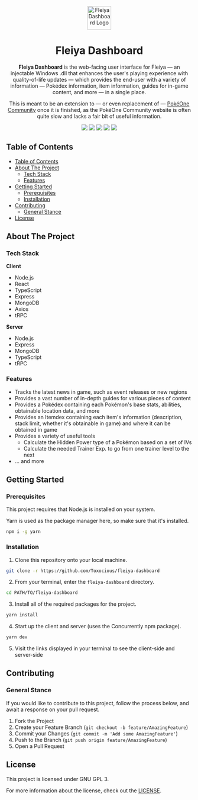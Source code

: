 <div align="center">
  <img src="./static/PokeOne.ico" title="Fleiya Dashboard Logo" alt="Fleiya Dashboard Logo" height='64' width='64' />
  <h1 align="center">Fleiya Dashboard</h1>

  **Fleiya Dashboard** is the web-facing user interface for Fleiya &mdash; an injectable Windows .dll that enhances the user's playing experience with quality-of-life updates &mdash; which provides the end-user with a variety of information &mdash; Pok&eacute;dex information, item information, guides for in-game content, and more &mdash; in a single place.

  This is meant to be an extension to &mdash; or even replacement of &mdash; [Pok&eacute;One Community](https://pokeonecommunity.com/) once it is finished, as the Pok&eacute;One Community website is often quite slow and lacks a fair bit of useful information.

  <img src="https://img.shields.io/github/issues/Toxocious/fleiya-dashboard?style=for-the-badge&logo=appveyor" />
  <img src="https://img.shields.io/github/forks/Toxocious/fleiya-dashboard?style=for-the-badge&logo=appveyor" />
  <img src="https://img.shields.io/github/stars/Toxocious/fleiya-dashboard?style=for-the-badge&logo=appveyor" />
  <img src="https://img.shields.io/github/license/Toxocious/fleiya-dashboard?style=for-the-badge&logo=appveyor" />
  <a href="https://visitorbadge.io/status?path=https%3A%2F%2Fgithub.com%2FToxocious%2Ffleiya-dashboard">
    <img src="https://api.visitorbadge.io/api/visitors?path=https%3A%2F%2Fgithub.com%2FToxocious%2Ffleiya-dashboard&countColor=%2337d67a" />
  </a>
</div>



## Table of Contents
- [Table of Contents](#table-of-contents)
- [About The Project](#about-the-project)
  - [Tech Stack](#tech-stack)
  - [Features](#features)
- [Getting Started](#getting-started)
  - [Prerequisites](#prerequisites)
  - [Installation](#installation)
- [Contributing](#contributing)
  - [General Stance](#general-stance)
- [License](#license)



## About The Project
### Tech Stack
**Client**
- Node.js
- React
- TypeScript
- Express
- MongoDB
- Axios
- tRPC

**Server**
- Node.js
- Express
- MongoDB
- TypeScript
- tRPC

### Features
- Tracks the latest news in game, such as event releases or new regions
- Provides a vast number of in-depth guides for various pieces of content
- Provides a Pok&eacute;dex containing each Pok&eacute;mon's base stats, abilities, obtainable location data, and more
- Provides an Itemdex containing each item's information (description, stack limit, whether it's obtainable in game) and where it can be obtained in game
- Provides a variety of useful tools
  - Calculate the Hidden Power type of a Pok&eacute;mon based on a set of IVs
  - Calculate the needed Trainer Exp. to go from one trainer level to the next
- ... and more



## Getting Started
### Prerequisites
This project requires that Node.js is installed on your system.

Yarn is used as the package manager here, so make sure that it's installed.
```bash
npm i -g yarn
```

### Installation
1. Clone this repository onto your local machine.

```sh
git clone -r https://github.com/Toxocious/fleiya-dashboard
```

2. From your terminal, enter the ``fleiya-dashboard`` directory.
```sh
cd PATH/TO/fleiya-dashboard
```

3. Install all of the required packages for the project.
```sh
yarn install
```

4. Start up the client and server (uses the Concurrently npm package).
```sh
yarn dev
```

5. Visit the links displayed in your terminal to see the client-side and server-side



## Contributing
### General Stance
If you would like to contribute to this project, follow the process below, and await a response on your pull request.

1. Fork the Project
2. Create your Feature Branch (``git checkout -b feature/AmazingFeature``)
3. Commit your Changes (``git commit -m 'Add some AmazingFeature'``)
4. Push to the Branch (``git push origin feature/AmazingFeature``)
5. Open a Pull Request



## License
This project is licensed under GNU GPL 3.

For more information about the license, check out the [LICENSE](LICENSE).
